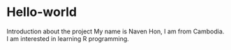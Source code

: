 # Hello-world
Introduction about the project 
My name is Naven Hon, I am from Cambodia. I am interested in learning R programming. 
